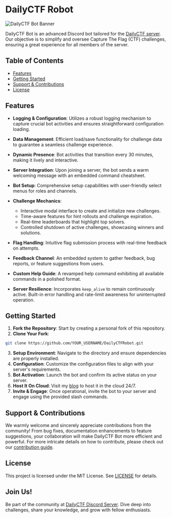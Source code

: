 # DailyCTF Robot 

![DailyCTF Bot Banner](https://cdn.discordapp.com/attachments/914495197256228959/1155418640468955246/Pink_and_Purple_Futuristic_Gaming_Channel_Banner2.png)

DailyCTF Bot is an advanced Discord bot tailored for the [DailyCTF server](https://discord.gg/rZGTDssnJj). Our objective is to simplify and oversee Capture The Flag (CTF) challenges, ensuring a great experience for all members of the server.

## Table of Contents
- [Features](#features)
- [Getting Started](#getting-started)
- [Support & Contributions](#support--contributions)
- [License](#license)

## Features

- **Logging & Configuration**: Utilizes a robust logging mechanism to capture crucial bot activities and ensures straightforward configuration loading.

- **Data Management**: Efficient load/save functionality for challenge data to guarantee a seamless challenge experience.

- **Dynamic Presence**: Bot activities that transition every 30 minutes, making it lively and interactive.

- **Server Integration**: Upon joining a server, the bot sends a warm welcoming message with an embedded command cheatsheet.

- **Bot Setup**: Comprehensive setup capabilities with user-friendly select menus for roles and channels.

- **Challenge Mechanics**: 
  - Interactive modal interface to create and initialize new challenges.
  - Time-aware features for hint rollouts and challenge expiration.
  - Real-time leaderboards that highlight top solvers.
  - Controlled shutdown of active challenges, showcasing winners and solutions.

- **Flag Handling**: Intuitive flag submission process with real-time feedback on attempts.

- **Feedback Channel**: An embedded system to gather feedback, bug reports, or feature suggestions from users.

- **Custom Help Guide**: A revamped help command exhibiting all available commands in a polished format.

- **Server Resilience**: Incorporates `keep_alive` to remain continuously active. Built-in error handling and rate-limit awareness for uninterrupted operation.

## Getting Started

1. **Fork the Repository**: Start by creating a personal fork of this repository. 
2. **Clone Your Fork**: 
```bash
git clone https://github.com/YOUR_USERNAME/DailyCTFRobot.git
```
3. **Setup Environment**: Navigate to the directory and ensure dependencies are properly installed.
4. **Configuration**: Customize the configuration files to align with your server's requirements.
5. **Bot Activation**: Launch the bot and confirm its active status on your server.
6. **Host It On Cloud**: Visit my [blog](https://goofygiraffe06.github.io/discord_bot/) to host it in the cloud 24/7.
7. **Invite & Engage**: Once operational, invite the bot to your server and engage using the provided slash commands.

## Support & Contributions

We warmly welcome and sincerely appreciate contributions from the community! From bug fixes, documentation enhancements to feature suggestions, your collaboration will make DailyCTF Bot more efficient and powerful. For more intricate details on how to contribute, please check out our [contribution guide](CONTRIBUTING.md).

## License

This project is licensed under the MIT License. See [LICENSE](LICENSE) for details.

## Join Us!

Be part of the community at [DailyCTF Discord Server](https://discord.gg/rZGTDssnJj). Dive deep into challenges, share your knowledge, and grow with fellow enthusiasts.
